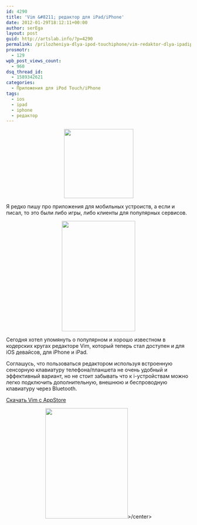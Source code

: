 ```yaml
---
id: 4290
title: 'Vim &#8211; редактор для iPad/iPhone'
date: 2012-01-29T18:12:11+00:00
author: serEga
layout: post
guid: http://artslab.info/?p=4290
permalink: /prilozheniya-dlya-ipod-touchiphone/vim-redaktor-dlya-ipadiphone/
prosmotr:
  - 129
wpb_post_views_count:
  - 960
dsq_thread_id:
  - 1589342621
categories:
  - Приложения для iPod Touch/iPhone
tags:
  - ios
  - ipad
  - iphone
  - редактор
---
```

<center>
  <img src="http://googledrive.com/host/0B9lHVSSSdxdxd0hjdUdmRzY3Tjg/vim_editor_icon.jpg" alt="" title="vim_editor_icon" width="189" height="188" class="aligncenter size-full wp-image-4291" srcset="http://googledrive.com/host/0B9lHVSSSdxdxd0hjdUdmRzY3Tjg/vim_editor_icon.jpg 189w, http://googledrive.com/host/0B9lHVSSSdxdxd0hjdUdmRzY3Tjg/vim_editor_icon-100x100.jpg 100w" sizes="(max-width: 189px) 100vw, 189px" />
</center>

Я редко пишу про приложения для мобильных устроиств, а если и писал, то это были либо игры, либо клиенты для популярных сервисов.

<center>
  <a href="http://googledrive.com/host/0B9lHVSSSdxdxd0hjdUdmRzY3Tjg/vim_iphone.jpg"><img src="http://googledrive.com/host/0B9lHVSSSdxdxd0hjdUdmRzY3Tjg/vim_iphone-200x300.jpg" alt="" title="vim_iphone" width="200" height="300" class="aligncenter size-medium wp-image-4292" srcset="http://googledrive.com/host/0B9lHVSSSdxdxd0hjdUdmRzY3Tjg/vim_iphone-200x300.jpg 200w, http://googledrive.com/host/0B9lHVSSSdxdxd0hjdUdmRzY3Tjg/vim_iphone.jpg 320w" sizes="(max-width: 200px) 100vw, 200px" /></a>
</center>



Сегодня хотел упомянуть о популярном и хорошо известном в кодерских кругах редакторе Vim, который теперь стал доступен и для iOS девайсов, для iPhone и iPad.

Соглашусь, что пользоваться редактором используя встроенную сенсорную клавиатуру телефона/планшета не очень удобный и эффективный вариант, но не стоит забывать что к i-устройствам можно легко подключить дополнительную, внешнюю и беспроводную клавиатуру через Bluetooth.

[Скачать Vim с AppStore](http://itunes.apple.com/us/app/vim/id492668168?mt=8)

<center>
  <a href="http://googledrive.com/host/0B9lHVSSSdxdxd0hjdUdmRzY3Tjg/vim_ipad.jpg"><img src="http://googledrive.com/host/0B9lHVSSSdxdxd0hjdUdmRzY3Tjg/vim_ipad-225x300.jpg" alt="" title="vim_ipad" width="225" height="300" class="aligncenter size-medium wp-image-4293" /></a>>/center></p>